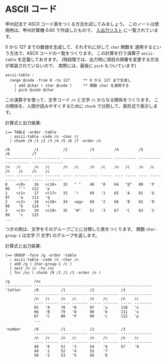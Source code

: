 # ASCII コード


甲州記法で ASCII コード表をつくる方法を試してみましょう。
このノートは使用例は、甲州計算機 0.60 で作成したもので、
[入出力リスト][INOUT.md] に一覧されています。

0 から 127 までの数値を生成して、それぞれに対して `char` 関数を
適用するという方法で、ASCII コードの一覧をつくります。
この計算を行う演算子 `ascii-table` を定義しておきます。
(現段階では、出力時に項目の順番を変更する方法が実装されていないので、
実際には、最後に `pick` もついています)

```
ascii-table :
  range @code -from 0 -to 127      ** 0 から 127 まで生成し
    | add @char ( char @code )     ** 関数 char を適用する
    | pick @code @char
```

この演算子を使って、文字コード `/n` と文字 `/c` からなる関係をつくります。
この関係を、人間が読みやすくするために `chunk` で分割して、表形式で表示します。

計算式と出力結果:

```
|== TABLE -order -table
  : ascii-table -code /n -char /c
  | chunk /0 /1 /2 /3 /4 /5 /6 /7 -order /n
```

```
/0           /1           /2          /3         /4         /5         /6          /7
------------ ------------ ----------- ---------- ---------- ---------- ----------- --------------
/n   /c      /n   /c      /n   /c     /n   /c    /n   /c    /n   /c    /n    /c    /n    /c
---- ------- ---- ------- ---- ------ ---- ----- ---- ----- ---- ----- ----- ----- ----- --------
0    <c0>    16   <c16>   32   " "    48   '0    64   "@"   80   'P    96    "`"   112   'p
1    <c1>    17   <c17>   33   '!     49   '1    65   'A    81   'Q    97    'a    113   'q
2    <c2>    18   <c18>   34   <qq>   50   '2    66   'B    82   'R    98    'b    114   'r
3    <c3>    19   <c19>   35   "#"    51   '3    67   'C    83   'S    99    'c    115
...
```

つぎの例は、文字をそのグループごとに分類した表をつくります。
関数 `char-group-1` は文字 (1 文字) のグループを返します。

計算式と出力結果:

```
|== GROUP -fore /g -order -table
  : ascii-table -code /n -char /c
  | add /g ( char-group-1 /c )
  | nest /n /c -to /nc
  | for /nc ( chunk /0 /1 /2 /3 -order /n )
```

```
/g           /nc
------------ -----------------------------------------------------
'letter      /0          /1           /2            /3
             ----------- ------------ ------------- --------------
             /n   /c     /n   /c      /n    /c      /n    /c
             ---- ------ ---- ------- ----- ------- ----- --------
             65   'A     78   'N      97    'a      110   'n
             66   'B     79   'O      98    'b      111   'o
             67   'C     80   'P      99    'c      112   'p
             ...

'number      /0          /1           /2            /3
             ----------- ------------ ------------- --------------
             /n   /c     /n   /c      /n    /c      /n    /c
             ---- ------ ---- ------- ----- ------- ----- --------
             48   '0     51   '3      54    '6      57    '9
             49   '1     52   '4      55    '7
             50   '2     53   '5      56    '8
```

[INOUT.md]:  INOUT.md

